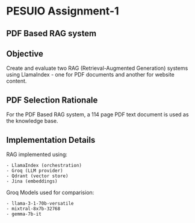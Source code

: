 # PESUIO Assignment-1
## PDF Based RAG system
## Objective

Create and evaluate two RAG (Retrieval-Augmented Generation) systems using LlamaIndex - one for PDF documents and another for website content.

## PDF Selection Rationale
For the PDF Based RAG system, a 114 page PDF text document is used as the knowledge base.

## Implementation Details 
RAG implemented using:    
    
    - LlamaIndex (orchestration)
    - Groq (LLM provider)
    - Qdrant (vector store)
    - Jina (embeddings)


Groq Models used for comparision: 
    
    - llama-3-1-70b-versatile 
    - mixtral-8x7b-32768
    - gemma-7b-it 


